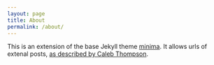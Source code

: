 ```yaml
---
layout: page
title: About
permalink: /about/
---
```


This is an extension of the base Jekyll theme [minima](https://github.com/jekyll/minima).
It allows urls of extenal posts, [as described by Caleb Thompson](https://calebthompson.io/external-posts-in-jekyll).

